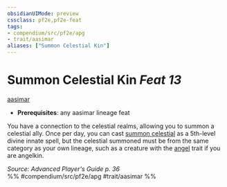 ```yaml
---
obsidianUIMode: preview
cssclass: pf2e,pf2e-feat
tags:
- compendium/src/pf2e/apg
- trait/aasimar
aliases: ["Summon Celestial Kin"]
---
```

# Summon Celestial Kin  *Feat 13*  
[aasimar](../../Rules/traits/aasimar-apg.md)  

- **Prerequisites**: any aasimar lineage feat

You have a connection to the celestial realms, allowing you to summon a celestial ally. Once per day, you can cast [summon celestial](../spells/summon-celestial.md) as a 5th-level divine innate spell, but the celestial summoned must be from the same category as your own lineage, such as a creature with the [angel](../../Rules/traits/angel.md) trait if you are angelkin.

*Source: Advanced Player's Guide p. 36*  
%% #compendium/src/pf2e/apg #trait/aasimar %%